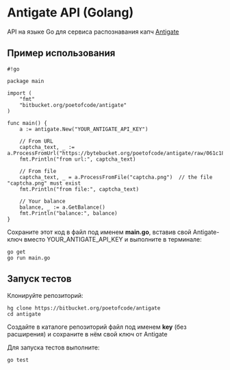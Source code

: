 # Antigate API (Golang)

API на языке Go для сервиса распознавания капч [Antigate](anti-captcha.com)

## Пример использования

```
#!go

package main

import (
	"fmt"
	"bitbucket.org/poetofcode/antigate" 
)

func main() {
	a := antigate.New("YOUR_ANTIGATE_API_KEY")

	// From URL
	captcha_text, _ := a.ProcessFromUrl("https://bytebucket.org/poetofcode/antigate/raw/061c18a443b8a2af6ed400da3da1e7d28959f909/captcha.png")
	fmt.Println("from url:", captcha_text)

	// From file
	captcha_text, _ = a.ProcessFromFile("captcha.png")	// the file "captcha.png" must exist
	fmt.Println("from file:", captcha_text)

	// Your balance
	balance, _ := a.GetBalance()
	fmt.Println("balance:", balance)
}

```

Сохраните этот код в файл под именем **main.go**, вставив свой Antigate-ключ вместо YOUR_ANTIGATE_API_KEY и выполните в терминале:
```
go get
go run main.go
```

## Запуск тестов

Клонируйте репозиторий:

```
hg clone https://bitbucket.org/poetofcode/antigate
cd antigate
```
Создайте в каталоге репозиторий файл под именем **key** (без расширения) и сохраните в нём свой ключ от Antigate

Для запуска тестов выполните:
```
go test
```
